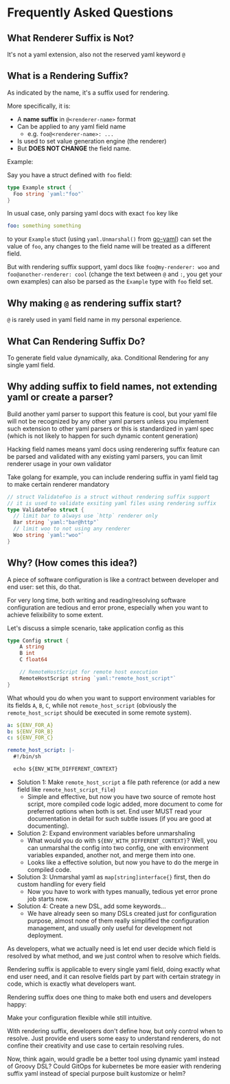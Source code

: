 # Frequently Asked Questions

## What Renderer Suffix is Not?

It's not a yaml extension, also not the reserved yaml keyword `@`

## What is a Rendering Suffix?

As indicated by the name, it's a suffix used for rendering.

More specifically, it is:

- A __name suffix__ in `@<renderer-name>` format
- Can be applied to any yaml field name
  - e.g. `foo@<renderer-name>: ...`
- Is used to set value generation engine (the renderer)
- But __DOES NOT CHANGE__ the field name.

Example:

Say you have a struct defined with `foo` field:

```go
type Example struct {
  Foo string `yaml:"foo"`
}
```

In usual case, only parsing yaml docs with exact `foo` key like

```yaml
foo: something something
```

to your `Example` stuct (using `yaml.Unmarshal()` from [go-yaml](https://github.com/go-yaml/yaml)) can set the value of `foo`, any changes to the field name will be treated as a different field.

But with rendering suffix support, yaml docs like `foo@my-renderer: woo` and `foo@another-renderer: cool` (change the text between `@` and `:`, you get your own examples) can also be parsed as the `Example` type with `foo` field set.

## Why making `@` as rendering suffix start?

`@` is rarely used in yaml field name in my personal experience.

## What Can Rendering Suffix Do?

To generate field value dynamically, aka. Conditional Rendering for any single yaml field.

## Why adding suffix to field names, not extending yaml or create a parser?

Build another yaml parser to support this feature is cool, but your yaml file will not be recognized by any other yaml parsers unless you implement such extension to other yaml parsers or this is standardized in yaml spec (which is not likely to happen for such dynamic content generation)

Hacking field names means yaml docs using renderering suffix feature can be parsed and validated with any existing yaml parsers, you can limit renderer usage in your own validator

Take golang for example, you can include rendering suffix in yaml field tag to make certain renderer mandatory

```go
// struct ValidateFoo is a struct without rendering suffix support
// it is used to validate exsiting yaml files using rendering suffix
type ValidateFoo struct {
  // limit bar to always use `http` renderer only
  Bar string `yaml:"bar@http"`
  // limit woo to not using any renderer
  Woo string `yaml:"woo"`
}
```

## Why? (How comes this idea?)

A piece of software configuration is like a contract between developer and end user: set this, do that.

For very long time, both writing and reading/resolving software configuration are tedious and error prone, especially when you want to achieve felixibility to some extent.

Let's discuss a simple scenario, take application config as this

```go
type Config struct {
    A string
    B int
    C float64

    // RemoteHostScript for remote host execution
    RemoteHostScript string `yaml:"remote_host_script"`
}
```

What whould you do when you want to support environment variables for its fields `A`, `B`, `C`, while not `remote_host_script` (obviously the `remote_host_script` should be executed in some remote system).

```yaml
a: ${ENV_FOR_A}
b: ${ENV_FOR_B}
c: ${ENV_FOR_C}

remote_host_script: |-
  #!/bin/sh

  echo ${ENV_WITH_DIFFERENT_CONTEXT}
```

- Solution 1: Make `remote_host_script` a file path reference (or add a new field like `remote_host_script_file`)
  - Simple and effective, but now you have two source of remote host script, more compiled code logic added, more document to come for preferred options when both is set. End user MUST read your documentation in detail for such subtle issues (if you are good at documenting).
- Solution 2: Expand environment variables before unmarshaling
  - What would you do with `${ENV_WITH_DIFFERENT_CONTEXT}`? Well, you can unmarshal the config into two config, one with environment variables expanded, another not, and merge them into one.
  - Looks like a effective solution, but now you have to do the merge in compiled code.
- Solution 3: Unmarshal yaml as `map[string]interface{}` first, then do custom handling for every field
  - Now you have to work with types manually, tedious yet error prone job starts now.
- Solution 4: Create a new DSL, add some keywords...
  - We have already seen so many DSLs created just for configuration purpose, almost none of them really simplified the configuration management, and usually only useful for development not deployment.

As developers, what we actually need is let end user decide which field is resolved by what method, and we just control when to resolve which fields.

Rendering suffix is applicable to every single yaml field, doing exactly what end user need, and it can resolve fields part by part with certain strategy in code, which is exactly what developers want.

Rendering suffix does one thing to make both end users and developers happy:

Make your configuration flexible while still intuitive.

With rendering suffix, developers don't define how, but only control when to resolve. Just provide end users some easy to understand renderers, do not confine their creativity and use case to certain resolving rules.

Now, think again, would gradle be a better tool using dynamic yaml instead of Groovy DSL? Could GitOps for kubernetes be more easier with rendering suffix yaml instead of special purpose built kustomize or helm?
